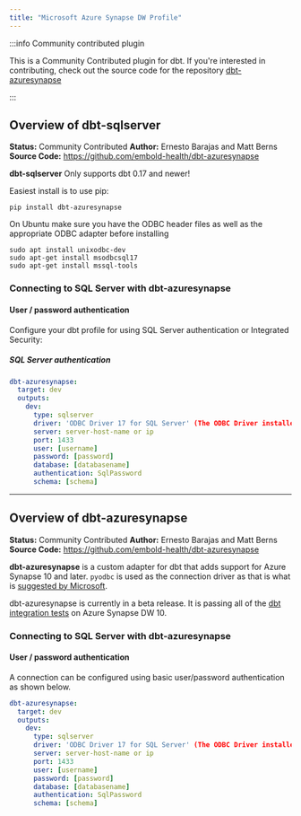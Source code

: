 ```yaml
---
title: "Microsoft Azure Synapse DW Profile"
---
```



:::info Community contributed plugin

This is a Community Contributed plugin for dbt. If you're interested in contributing, check out the source code for the repository [dbt-azuresynapse](https://github.com/embold-health/dbt-azuresynapse)

:::

## Overview of dbt-sqlserver
**Status:** Community Contributed
**Author:** Ernesto Barajas and Matt Berns
**Source Code:** https://github.com/embold-health/dbt-azuresynapse

**dbt-sqlserver**
Only supports dbt 0.17 and newer!

Easiest install is to use pip:

    pip install dbt-azuresynapse

On Ubuntu make sure you have the ODBC header files as well as the appropriate ODBC adapter before installing

    sudo apt install unixodbc-dev
    sudo apt-get install msodbcsql17
    sudo apt-get install mssql-tools

### Connecting to SQL Server with **dbt-azuresynapse**

#### User / password authentication

Configure your dbt profile for using SQL Server authentication or Integrated Security:

##### SQL Server authentication
```yaml
dbt-azuresynapse:
  target: dev
  outputs:
    dev:
      type: sqlserver
      driver: 'ODBC Driver 17 for SQL Server' (The ODBC Driver installed on your system)
      server: server-host-name or ip
      port: 1433
      user: [username]
      password: [password]
      database: [databasename]
      authentication: SqlPassword
      schema: [schema]
```



------------------------------------------------------------

## Overview of dbt-azuresynapse

**Status:** Community Contributed
**Author:** Ernesto Barajas and Matt Berns
**Source Code:** https://github.com/embold-health/dbt-azuresynapse

**dbt-azuresynapse** is a custom adapter for dbt that adds support for Azure Synapse 10 and later. `pyodbc` is used as the connection driver as that is what is [suggested by Microsoft](https://docs.microsoft.com/en-us/sql/connect/python/python-driver-for-sql-server). 

dbt-azuresynapse is currently in a beta release. It is passing all of the [dbt integration tests](https://github.com/fishtown-analytics/dbt-integration-tests/) on Azure Synapse DW 10.

### Connecting to SQL Server with **dbt-azuresynapse**

#### User / password authentication

A connection can be configured using basic user/password authentication as shown below.

<File name='profiles.yml'>

```yaml
dbt-azuresynapse:
  target: dev
  outputs:
    dev:
      type: sqlserver
      driver: 'ODBC Driver 17 for SQL Server' (The ODBC Driver installed on your system)
      server: server-host-name or ip
      port: 1433
      user: [username]
      password: [password]
      database: [databasename]
      authentication: SqlPassword
      schema: [schema]
```

</File>
